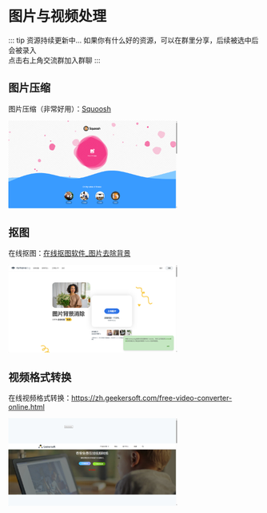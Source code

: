 # 图片与视频处理

::: tip 资源持续更新中...
如果你有什么好的资源，可以在群里分享，后续被选中后会被录入 <br>
点击右上角交流群加入群聊
:::

## 图片压缩

图片压缩（非常好用）：[Squoosh](https://squoosh.app/)

[<img src="/picture/image-20240106141945304.png" alt="image-20240106141945304" style="zoom:33%;" />](https://squoosh.app/)

## 抠图

在线抠图：[在线抠图软件\_图片去除背景 ](https://www.remove.bg/zh)

[<img src="/picture/image-20240106142011901.png" alt="image-20240106142011901" style="zoom:33%;" />](https://www.remove.bg/zh)

## 视频格式转换

在线视频格式转换：https://zh.geekersoft.com/free-video-converter-online.html

[<img src="/picture/image-20240106142037857.png" alt="image-20240106142037857" style="zoom:33%;" />](https://zh.geekersoft.com/free-video-converter-online.html)
